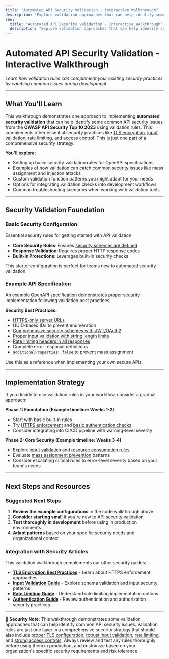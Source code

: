 ```yaml
---
title: "Automated API Security Validation - Interactive Walkthrough"
description: "Explore validation approaches that can help identify some common API security issues, with examples using validation rule configurations."
seo:
  title: "Automated API Security Validation - Interactive Walkthrough"
  description: "Explore validation approaches that can help identify some common API security issues, with examples using validation rule configurations."
---
```


# Automated API Security Validation - Interactive Walkthrough

*Learn how validation rules can complement your existing security practices by catching common issues during development.*

---

## What You'll Learn

This walkthrough demonstrates one approach to implementing **automated security validation** that can help identify some common API security issues from the **OWASP API Security Top 10 2023** using validation rules. This complements other essential security practices like [TLS encryption](api-tls-encryption-https-best-practices), [input validation](api-input-validation-injection-prevention), [rate limiting](api-rate-limiting-abuse-prevention), and [access control](authentication-authorization-openapi). This is just one part of a comprehensive security strategy.

**You'll explore:**
- Setting up basic security validation rules for OpenAPI specifications
- Examples of how validation can catch [common security issues](api-input-validation-injection-prevention#attack-prevention-strategies) like mass assignment and injection attacks
- Custom validation function patterns you might adapt for your needs
- Options for integrating validation checks into development workflows
- Common troubleshooting scenarios when working with validation tools

---

<!-- Code walkthrough commented out pending external review -->
<!--
{% code-walkthrough
  filesets=[
    {
      "files": ["./_filesets/basic-security.yaml"],
      "when": {
        "approach": "basic"
      }
    },
    {
      "files": ["./_filesets/example-api.yaml"],
      "when": {
        "approach": "complete"
      }
    }
  ]
  filters={
    "approach": {
      "label": "Implementation Approach",
      "items": [
        {"value": "basic"},
        {"value": "complete"}
      ]
    }
  }
%}

## Security Validation Foundation

{% step id="basic-setup" heading="Basic Security Configuration" when={"approach": "basic"} %}

The basic configuration provides essential security rules for getting started with API validation:

- **Core Security Rules**: Ensures security schemes are defined
- **Response Validation**: Requires proper HTTP response codes
- **Built-in Protections**: Leverages Redocly's built-in security checks

This starter configuration is perfect for teams new to automated security validation.

{% /step %}

{% step id="api-example" heading="Example API Specification" when={"approach": "complete"} %}

This example OpenAPI specification demonstrates proper security implementation following validation best practices:

**Security Best Practices:**
- [HTTPS-only server URLs](api-tls-encryption-https-best-practices#enforcing-https-in-your-api-specification)
- UUID-based IDs to prevent enumeration
- [Comprehensive security schemes with JWT/OAuth2](authentication-authorization-openapi#authentication-methods)
- [Proper input validation with string length limits](api-input-validation-injection-prevention#key-security-constraints)
- [Rate limiting headers in all responses](api-rate-limiting-abuse-prevention#documenting-rate-limits-in-openapi)
- Complete error response definitions
- [`additionalProperties: false` to prevent mass assignment](api-input-validation-injection-prevention#attack-prevention-strategies)

Use this as a reference when implementing your own secure APIs.

{% /step %}

{% /code-walkthrough %}
-->

## Security Validation Foundation

### Basic Security Configuration

Essential security rules for getting started with API validation:

- **Core Security Rules**: Ensures [security schemes are defined](authentication-authorization-openapi#authentication-methods)
- **Response Validation**: Requires proper HTTP response codes  
- **Built-in Protections**: Leverages built-in security checks

This starter configuration is perfect for teams new to automated security validation.

### Example API Specification

An example OpenAPI specification demonstrates proper security implementation following validation best practices:

**Security Best Practices:**
- [HTTPS-only server URLs](api-tls-encryption-https-best-practices#enforcing-https-in-your-api-specification)
- UUID-based IDs to prevent enumeration
- [Comprehensive security schemes with JWT/OAuth2](authentication-authorization-openapi#authentication-methods)
- [Proper input validation with string length limits](api-input-validation-injection-prevention#key-security-constraints)
- [Rate limiting headers in all responses](api-rate-limiting-abuse-prevention#documenting-rate-limits-in-openapi)
- Complete error response definitions
- [`additionalProperties: false` to prevent mass assignment](api-input-validation-injection-prevention#attack-prevention-strategies)

Use this as a reference when implementing your own secure APIs.

---

## Implementation Strategy

If you decide to use validation rules in your workflow, consider a gradual approach:

**Phase 1: Foundation (Example timeline: Weeks 1-2)**
- Start with basic built-in rules
- Try [HTTPS enforcement](api-tls-encryption-https-best-practices#enforcing-https-in-your-api-specification) and [basic authentication checks](authentication-authorization-openapi#authentication-methods)
- Consider integrating into CI/CD pipeline with warning-level severity

**Phase 2: Core Security (Example timeline: Weeks 3-4)**
- Explore [input validation](api-input-validation-injection-prevention#schema-based-validation-as-security-contract) and [resource consumption rules](api-input-validation-injection-prevention#key-security-constraints)
- Evaluate [mass assignment prevention](api-input-validation-injection-prevention#attack-prevention-strategies) patterns
- Consider escalating critical rules to error-level severity based on your team's needs

---

## Next Steps and Resources

### **Suggested Next Steps**
1. **Review the example configurations** in the code walkthrough above
2. **Consider starting small** if you're new to API security validation
3. **Test thoroughly in development** before using in production environments
4. **Adapt patterns** based on your specific security needs and organizational context

### **Integration with Security Articles**
This validation walkthrough complements our other security guides:

- **[TLS Encryption Best Practices](api-tls-encryption-https-best-practices)** - Learn about HTTPS enforcement approaches
- **[Input Validation Guide](api-input-validation-injection-prevention)** - Explore schema validation and input security patterns
- **[Rate Limiting Guide](api-rate-limiting-abuse-prevention)** - Understand rate limiting implementation options
- **[Authentication Guide](authentication-authorization-openapi)** - Review authentication and authorization security practices

---

**🔐 Security Note**: This walkthrough demonstrates some validation approaches that can help identify common API security issues. Validation rules are just one layer in a comprehensive security strategy that should also include [proper TLS configuration](api-tls-encryption-https-best-practices), [robust input validation](api-input-validation-injection-prevention), [rate limiting](api-rate-limiting-abuse-prevention), and [strong access controls](authentication-authorization-openapi). Always review and test any rules thoroughly before using them in production, and customize based on your organization's specific security requirements and risk tolerance.

